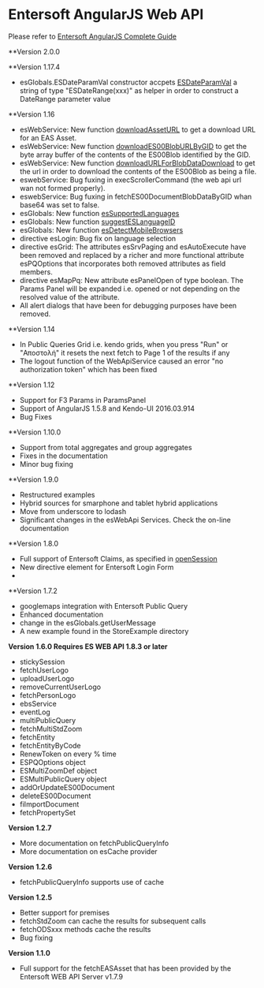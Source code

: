 # Entersoft AngularJS Web API

Please refer to [Entersoft AngularJS Complete Guide](http://developer.entersoft.gr/eswebapi/#/api/es.Services.Web.esWebApi)

**Version 2.0.0


**Version 1.17.4
- esGlobals.ESDateParamVal constructor accpets [ESDateParamVal](http://developer.entersoft.gr/eswebapi/#/api/es.Services.Web.esGlobals#methods_esdateparamval) a string of type "ESDateRange(xxx)" as helper in order to construct a DateRange parameter value

**Version 1.16
- esWebService: New function [downloadAssetURL](http://developer.entersoft.gr/eswebapi/#/api/es.Services.Web.esWebApi#methods_downloadasseturl) to get a download URL for an EAS Asset.
- esWebService: New function [downloadES00BlobURLByGID](http://developer.entersoft.gr/eswebapi/#/api/es.Services.Web.esWebApi#methods_downloades00bloburlbygid) to get the byte array buffer of the contents of the ES00Blob identified by the GID.
- esWebService: New function [downloadURLForBlobDataDownload](http://developer.entersoft.gr/eswebapi/#/api/es.Services.Web.esWebApi#methods_downloadurlforblobdatadownload) to get the url in order to download the contents of the ES00Blob as being a file.
- eswebService: Bug fuxing in execScrollerCommand (the web api url wan not formed properly).
- eswebService: Bug fuxing in fetchES00DocumentBlobDataByGID whan base64 was set to false.
- esGlobals: New function [esSupportedLanguages](http://developer.entersoft.gr/eswebapi/#/api/es.Services.Web.esGlobals#methods_essupportedlanguages)
- esGlobals: New function [suggestESLanguageID](http://developer.entersoft.gr/eswebapi/#/api/es.Services.Web.esGlobals#methods_suggesteslanguageid)
- esGlobals: New function [esDetectMobileBrowsers](http://developer.entersoft.gr/eswebapi/#/api/es.Services.Web.esGlobals#methods_esdetectmobilebrowsers)
- directive esLogin: Bug fix on language selection
- directive esGrid: The attributes esSrvPaging and esAutoExecute have been removed and replaced by a richer and more functional attribute esPQOptions that incorporates both removed attributes as field members.
- directive esMapPq: New attribute esPanelOpen of type boolean. The Params Panel will be expanded i.e. opened or not depending on the resolved value of the attribute.
- All alert dialogs that have been for debugging purposes have been removed.

**Version 1.14
- In Public Queries Grid i.e. kendo grids, when you press "Run" or "Αποστολή" it resets the next fetch to Page 1 of the results if any
- The logout function of the WebApiService caused an error "no authorization token" which has been fixed

**Version 1.12
- Support for F3 Params in ParamsPanel
- Support of AngularJS 1.5.8 and Kendo-UI 2016.03.914
- Bug Fixes

**Version 1.10.0
- Support from total aggregates and group aggregates
- Fixes in the documentation
- Minor bug fixing

**Version 1.9.0
- Restructured examples
- Hybrid sources for smarphone and tablet hybrid applications
- Move from underscore to lodash
- Significant changes in the esWebApi Services. Check the on-line documentation

**Version 1.8.0
- Full support of Entersoft Claims, as specified in [openSession](http://developer.entersoft.gr/eswebapi/#/api/es.Services.Web.esWebApi#methods_opensession)
- New directive element <es-login> for Entersoft Login Form 
- 

**Version 1.7.2
- googlemaps integration with Entersoft Public Query
- Enhanced documentation 
- change in the esGlobals.getUserMessage 
- A new example found in the StoreExample directory

**Version 1.6.0 Requires ES WEB API 1.8.3 or later**
- stickySession
- fetchUserLogo
- uploadUserLogo
- removeCurrentUserLogo
- fetchPersonLogo
- ebsService
- eventLog
- multiPublicQuery
- fetchMultiStdZoom
- fetchEntity
- fetchEntityByCode
- RenewToken on every % time 
- ESPQOptions object
- ESMultiZoomDef object
- ESMultiPublicQuery object
- addOrUpdateES00Document
- deleteES00Document
- fiImportDocument
- fetchPropertySet

**Version 1.2.7**
- More documentation on fetchPublicQueryInfo
- More documentation on esCache provider

**Version 1.2.6**
- fetchPublicQueryInfo supports use of cache

**Version 1.2.5**
- Better support for premises
- fetchStdZoom can cache the results for subsequent calls
- fetchODSxxx methods cache the results
- Bug fixing 

**Version 1.1.0**

- Full support for the fetchEASAsset that has been provided by the Entersoft WEB API Server v1.7.9
